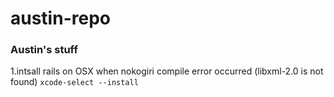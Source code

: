 # austin-repo
### Austin's stuff

1.intsall rails on OSX when nokogiri compile error occurred (libxml-2.0 is not found)
  `xcode-select --install`
